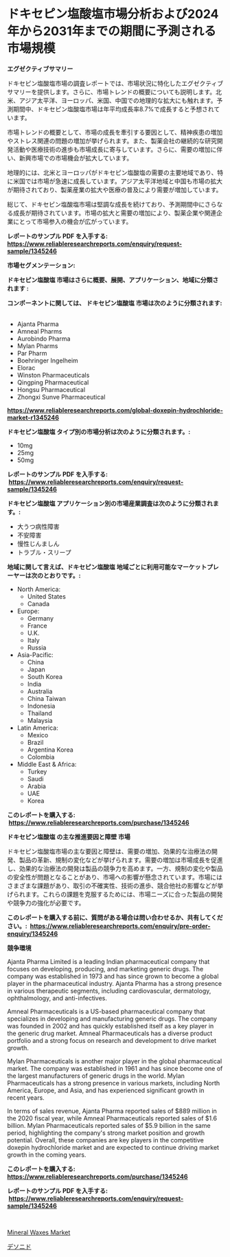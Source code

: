<p><h1>ドキセピン塩酸塩市場分析および2024年から2031年までの期間に予測される市場規模</h1></p><p><strong>エグゼクティブサマリー</strong></p>
<p><p>ドキセピン塩酸塩市場の調査レポートでは、市場状況に特化したエグゼクティブサマリーを提供します。さらに、市場トレンドの概要についても説明します。北米、アジア太平洋、ヨーロッパ、米国、中国での地理的な拡大にも触れます。予測期間中、ドキセピン塩酸塩市場は年平均成長率8.7%で成長すると予想されています。</p><p>市場トレンドの概要として、市場の成長を牽引する要因として、精神疾患の増加やストレス関連の問題の増加が挙げられます。また、製薬会社の継続的な研究開発活動や医療技術の進歩も市場成長に寄与しています。さらに、需要の増加に伴い、新興市場での市場機会が拡大しています。</p><p>地理的には、北米とヨーロッパがドキセピン塩酸塩の需要の主要地域であり、特に米国では市場が急速に成長しています。アジア太平洋地域と中国も市場の拡大が期待されており、製薬産業の拡大や医療の普及により需要が増加しています。</p><p>総じて、ドキセピン塩酸塩市場は堅調な成長を続けており、予測期間中にさらなる成長が期待されています。市場の拡大と需要の増加により、製薬企業や関連企業にとって市場参入の機会が広がっています。</p></p>
<p><strong>レポートのサンプル PDF を入手する: <a href="https://www.reliableresearchreports.com/enquiry/request-sample/1345246">https://www.reliableresearchreports.com/enquiry/request-sample/1345246</a></strong></p>
<p><strong>市場セグメンテーション:</strong></p>
<p><strong> ドキセピン塩酸塩 市場はさらに概要、展開、アプリケーション、地域に分類されます :</strong></p>
<p><strong>コンポーネントに関しては、 ドキセピン塩酸塩 市場は次のように分類されます: &nbsp;</strong></p>
<p><ul><li>Ajanta Pharma</li><li>Amneal Pharms</li><li>Aurobindo Pharma</li><li>Mylan Pharms</li><li>Par Pharm</li><li>Boehringer Ingelheim</li><li>Elorac</li><li>Winston Pharmaceuticals</li><li>Qingping Pharmaceutical</li><li>Hongsu Pharmaceutical</li><li>Zhongxi Sunve Pharmaceutical</li></ul></p>
<p><strong><a href="https://www.reliableresearchreports.com/global-doxepin-hydrochloride-market-r1345246">https://www.reliableresearchreports.com/global-doxepin-hydrochloride-market-r1345246</a></strong></p>
<p><strong> ドキセピン塩酸塩 タイプ別の市場分析は次のように分類されます。:</strong></p>
<p><ul><li>10mg</li><li>25mg</li><li>50mg</li></ul></p>
<p><strong>レポートのサンプル PDF を入手する: &nbsp;<a href="https://www.reliableresearchreports.com/enquiry/request-sample/1345246">https://www.reliableresearchreports.com/enquiry/request-sample/1345246</a></strong></p>
<p><strong> ドキセピン塩酸塩 アプリケーション別の市場産業調査は次のように分類されます。:</strong></p>
<p><ul><li>大うつ病性障害</li><li>不安障害</li><li>慢性じんましん</li><li>トラブル・スリープ</li></ul></p>
<p><strong>地域に関して言えば、ドキセピン塩酸塩 地域ごとに利用可能なマーケットプレーヤーは次のとおりです。:</strong></p>
<p><ul>
    <li>
        North America:
        <ul>
            <li>United States</li>
            <li>Canada</li>
        </ul>
    </li>
    <li>
        Europe:
        <ul>
            <li>Germany</li>
            <li>France</li>
            <li>U.K.</li>
            <li>Italy</li>
            <li>Russia</li>
        </ul>
    </li>
    <li>
        Asia-Pacific:
        <ul>
            <li>China</li>
            <li>Japan</li>
            <li>South Korea</li>
            <li>India</li>
            <li>Australia</li>
            <li>China Taiwan</li>
            <li>Indonesia</li>
            <li>Thailand</li>
            <li>Malaysia</li>
        </ul>
    </li>
    <li>
        Latin America:
        <ul>
            <li>Mexico</li>
            <li>Brazil</li>
            <li>Argentina Korea</li>
            <li>Colombia</li>
        </ul>
    </li>
    <li>
        Middle East & Africa:
        <ul>
            <li>Turkey</li>
            <li>Saudi</li>
            <li>Arabia</li>
            <li>UAE</li>
            <li>Korea</li>
        </ul>
    </li>
    </ul></p>
<p><strong>このレポートを購入する: &nbsp;<a href="https://www.reliableresearchreports.com/purchase/1345246">https://www.reliableresearchreports.com/purchase/1345246</a></strong></p>
<p><strong>ドキセピン塩酸塩 の主な推進要因と障壁 市場</strong></p>
<p><p>ドキセピン塩酸塩市場の主な要因と障壁は、需要の増加、効果的な治療法の開発、製品の革新、規制の変化などが挙げられます。需要の増加は市場成長を促進し、効果的な治療法の開発は製品の競争力を高めます。一方、規制の変化や製品の安全性が問題となることがあり、市場への影響が懸念されています。市場にはさまざまな課題があり、取引の不確実性、技術の進歩、競合他社の影響などが挙げられます。これらの課題を克服するためには、市場ニーズに合った製品の開発や競争力の強化が必要です。</p></p>
<p><strong>このレポートを購入する前に、質問がある場合は問い合わせるか、共有してください。:&nbsp; <a href="https://www.reliableresearchreports.com/enquiry/pre-order-enquiry/1345246">https://www.reliableresearchreports.com/enquiry/pre-order-enquiry/1345246</a></strong></p>
<p><strong>競争環境</strong></p>
<p><p>Ajanta Pharma Limited is a leading Indian pharmaceutical company that focuses on developing, producing, and marketing generic drugs. The company was established in 1973 and has since grown to become a global player in the pharmaceutical industry. Ajanta Pharma has a strong presence in various therapeutic segments, including cardiovascular, dermatology, ophthalmology, and anti-infectives.</p><p>Amneal Pharmaceuticals is a US-based pharmaceutical company that specializes in developing and manufacturing generic drugs. The company was founded in 2002 and has quickly established itself as a key player in the generic drug market. Amneal Pharmaceuticals has a diverse product portfolio and a strong focus on research and development to drive market growth.</p><p>Mylan Pharmaceuticals is another major player in the global pharmaceutical market. The company was established in 1961 and has since become one of the largest manufacturers of generic drugs in the world. Mylan Pharmaceuticals has a strong presence in various markets, including North America, Europe, and Asia, and has experienced significant growth in recent years.</p><p>In terms of sales revenue, Ajanta Pharma reported sales of $889 million in the 2020 fiscal year, while Amneal Pharmaceuticals reported sales of $1.6 billion. Mylan Pharmaceuticals reported sales of $5.9 billion in the same period, highlighting the company's strong market position and growth potential. Overall, these companies are key players in the competitive doxepin hydrochloride market and are expected to continue driving market growth in the coming years.</p></p>
<p><strong>このレポートを購入する: &nbsp; <a href="https://www.reliableresearchreports.com/purchase/1345246">https://www.reliableresearchreports.com/purchase/1345246</a></strong></p>
<p><strong>レポートのサンプル PDF を入手する: &nbsp;<a href="https://www.reliableresearchreports.com/enquiry/request-sample/1345246">https://www.reliableresearchreports.com/enquiry/request-sample/1345246</a></strong><strong></strong></p>
<p>&nbsp;</p>
<p><p><a href="https://cute-banjo-8ca.notion.site/Mineral-Waxes-Market-Size-Furnishes-Valuable-Information-Encompassing-Market-Share-Market-Trends-a-8a9a58cb21b74c729a54668e6c801e80">Mineral Waxes Market</a></p><p><a href="https://github.com/schmahlson/Market-Research-Report-List-1/blob/main/672073520129.md">デソニド</a></p></p>